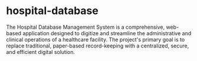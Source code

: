 # hospital-database
The Hospital Database Management System is a comprehensive, web-based application designed to digitize and streamline the administrative and clinical operations of a healthcare facility. The project's primary goal is to replace traditional, paper-based record-keeping with a centralized, secure, and efficient digital solution.
